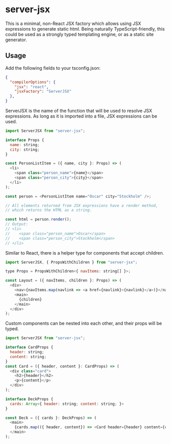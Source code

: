 # server-jsx

This is a minimal, non-React JSX factory which allows using JSX expressions to generate static html. Being naturally TypeScript-friendly, this could be used as a strongly typed templating engine, or as a static site generator.

## Usage

Add the following fields to your tsconfig.json:
```json
{
  "compilerOptions": {
    "jsx": "react",
    "jsxFactory": "ServerJSX"
  },
}
```
ServerJSX is the name of the function that will be used to resolve JSX expressions. As long as it is imported into a file, JSX expressions can be used.

```javascript
import ServerJSX from "server-jsx";

interface Props {
  name: string;
  city: string;
}

const PersonListItem = ({ name, city }: Props) => (
  <li>
    <span class="person_name">{name}</span>
    <span class="person_city">{city}</span>
  </li>
);

const person = <PersonListItem name="Oscar" city="Stockholm" />;

// All elements returned from JSX expressions have a render method,
// which returns the HTML as a string.

const html = person.render();
// Output:
// <li>
//    <span class="person_name">Oscar</span>
//    <span class="person_city">Stockholm</span>
// </li>

```
Similar to React, there is a helper type for components that accept children.

```javascript
import ServerJSX, { PropsWithChildren } from "server-jsx";

type Props = PropsWithChildren<{ navItems: string[] }>;

const Layout = ({ navItems, children }: Props) => (
  <div>
    <nav>{navItems.map(navlink => <a href={navlink}>{navlink}</a>)}</nav>
    <main>
      {children}
    </main>
  </div>
);
```

Custom components can be nested into each other, and their props will be typed.

```javascript
import ServerJSX from "server-jsx";

interface CardProps {
  header: string;
  content: string;
}
const Card = ({ header, content }: CardProps) => (
  <div class="card">
    <h2>{header}</h2>
    <p>{content}</p>
  </div>
);

interface DeckProps {
  cards: Array<{ header: string; content: string; }>
}

const Deck = ({ cards }: DeckProps) => (
  <main>
    {cards.map(({ header, content}) => <Card header={header} content={content} />)}
  </main>
);

```

